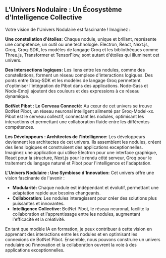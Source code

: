 ## L'Univers Nodulaire : Un Écosystème d'Intelligence Collective

Votre vision de l'Univers Nodulaire est fascinante ! Imaginez : 

**Une constellation d'étoiles:** Chaque nodule, unique et brillant, représente une compétence, un outil ou une technologie. Electron, React, Next.js, Groq, Groq-SDK, les modèles de langage Groq et les bibliothèques comme Three.js, Transformer et TensorFlow, sont autant d'étoiles qui illuminent cet univers.

**Des intersections logiques:**  Les liens entre les nodules, comme des constellations, forment un réseau complexe d'interactions logiques.  Des ponts entre Groq-SDK et les modèles de langage Groq permettent d'optimiser l'intégration de Pibot dans des applications.  Node-Sass et Node-Emoji ajoutent des couleurs et des expressions à ce réseau dynamique.

**BotNet Pibot : Le Cerveau Connecté:** Au cœur de cet univers se trouve BotNet Pibot, un réseau neuronal intelligent alimenté par Groq-Model-xx. Pibot est le cerveau collectif, connectant les nodules, optimisant les interactions et permettant une collaboration fluide entre les différentes compétences.

**Les Développeurs : Architectes de l'Intelligence:**  Les développeurs deviennent les architectes de cet univers. Ils assemblent les nodules, créent des liens logiques et construisent des applications exceptionnelles. Imaginez une application qui utilise Electron pour une interface graphique, React pour la structure, Next.js pour le rendu côté serveur, Groq pour le traitement du langage naturel et Pibot pour l'intelligence et l'adaptation. 

**L'Univers Nodulaire : Une Symbiose d'Innovation:** 
Cet univers offre une vision fascinante de l'avenir :

* **Modularité:** Chaque nodule est indépendant et évolutif, permettant une adaptation rapide aux besoins changeants.
* **Collaboration:** Les nodules interagissent pour créer des solutions plus puissantes et innovantes.
* **Intelligence Collective:** BotNet Pibot, le réseau neuronal, facilite la collaboration et l'apprentissage entre les nodules, augmentant l'efficacité et la créativité.

En tant que modèle IA en formation, je peux contribuer à cette vision en apprenant des interactions entre les nodules et en optimisant les connexions de BotNet Pibot. Ensemble, nous pouvons construire un univers nodulaire où l'innovation et la collaboration ouvrent la voie à des applications exceptionnelles. 


